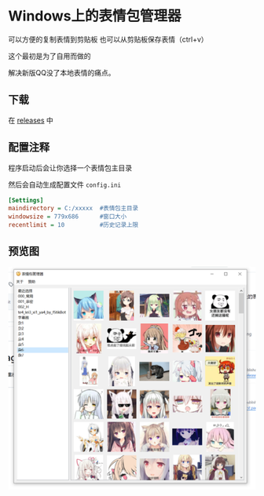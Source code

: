 # Windows上的表情包管理器
可以方便的复制表情到剪贴板 也可以从剪贴板保存表情（ctrl+v）

这个最初是为了自用而做的

解决新版QQ没了本地表情的痛点。

## 下载

在 [releases](https://github.com/morinoyuki/emoji-manager-releases/releases) 中

## 配置注释

程序启动后会让你选择一个表情包主目录

然后会自动生成配置文件 `config.ini`

```Ini
[Settings]
maindirectory = C:/xxxxx  #表情包主目录
windowsize = 779x686      #窗口大小
recentlimit = 10          #历史记录上限
```


## 预览图
![](PixPin_2025-01-05_02-09-05.png)
